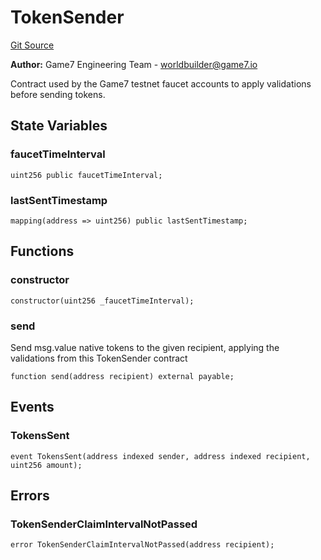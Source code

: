 # TokenSender
[Git Source](https://github.com/G7DAO/protocol/blob/f0f83a37294cdf00eb87c0478d9db8879b5b60dc/contracts/faucet/TokenSender.sol)

**Author:**
Game7 Engineering Team - worldbuilder@game7.io

Contract used by the Game7 testnet faucet accounts to apply validations before sending tokens.


## State Variables
### faucetTimeInterval

```solidity
uint256 public faucetTimeInterval;
```


### lastSentTimestamp

```solidity
mapping(address => uint256) public lastSentTimestamp;
```


## Functions
### constructor


```solidity
constructor(uint256 _faucetTimeInterval);
```

### send

Send msg.value native tokens to the given recipient, applying the validations from this
TokenSender contract


```solidity
function send(address recipient) external payable;
```

## Events
### TokensSent

```solidity
event TokensSent(address indexed sender, address indexed recipient, uint256 amount);
```

## Errors
### TokenSenderClaimIntervalNotPassed

```solidity
error TokenSenderClaimIntervalNotPassed(address recipient);
```

